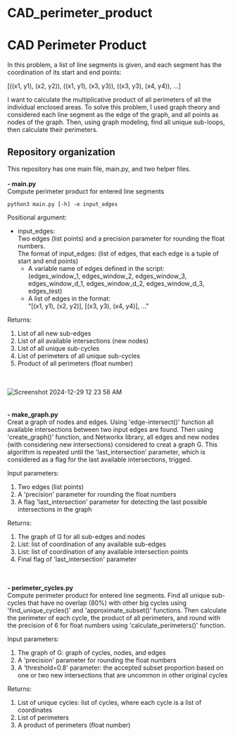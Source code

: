 # CAD_perimeter_product
# CAD Perimeter Product
In this problem, a list of line segments is given, and each segment has the coordination of its start and end points:

[((x1, y1), (x2, y2)), ((x1, y1), (x3, y3)), ((x3, y3), (x4, y4)), …] 

I want to calculate the multiplicative product of
all perimeters of all the individual enclosed areas. To solve this problem, I used graph theory and considered each line segment as the edge of the graph, and all points as nodes of the graph. Then,
using graph modeling, find all unique sub-loops, then calculate their perimeters. 

## Repository organization
This repository has one main file, main.py, and two helper files.
\
\
**-  main.py**\
Compute perimeter product for entered line segments

```
python3 main.py [-h] -e input_edges
```

Positional argument:
- input_edges: \
  Two edges (list points) and a precision parameter for rounding the float numbers.\
  The format of input_edges: (list of edges, that each edge is a tuple of start and end points)
   - A variable name of edges defined in the script:\
       (edges_window_1, edges_window_2, edges_window_3,\
        edges_window_d_1, edges_window_d_2, edges_window_d_3,\
        edges_test)
   - A list of edges in the format:\
        "[(x1, y1), (x2, y2)], [(x3, y3), (x4, y4)], ..." 

Returns:
  1) List of all new sub-edges
  2) List of all available intersections (new nodes)
  3) List of all unique sub-cycles
  4) List of perimeters of all unique sub-cycles
  5) Product of all perimeters (float number)

\
\
![Screenshot 2024-12-29 12 23 58 AM](https://github.com/user-attachments/assets/e351f2ba-344a-40ae-97bb-802d6275b3d8)
\
\
\
**-   make_graph.py**\
Creat a graph of nodes and edges. Using 'edge-intersect()' function all available intersections between two input edges are found. Then using 'create_graph()' function, and Networkx library, all edges and new nodes (with considering new intersections) considered to creat a graph G. This algorithm is repeated until the 'last_intersection' parameter, which is considered as a flag for the last available intersections, trigged.

Input parameters:
  1) Two edges (list points)
  2) A 'precision' parameter for rounding the float numbers
  3) A flag 'last_intersection' parameter for detecting the last possible intersections in the graph

Returns:
  1) The graph of G for all sub-edges and nodes
  2) List: list of coordination of any available sub-edges
  3) List: list of coordination of any available intersection points
  4) Final flag of 'last_intersection' parameter

\
\
**-   perimeter_cycles.py**\
Compute perimeter product for entered line segments. Find all unique sub-cycles that have no overlap (80%) with other big cycles using 'find_unique_cycles()' and 'approximate_subset()' functions. Then calculate the perimeter of each cycle, the product of all perimeters, and round with the precision of 6 for float numbers using 'calculate_perimeters()' function.

Input parameters:
  1) The graph of G: graph of cycles, nodes, and edges
  2) A 'precision' parameter for rounding the float numbers
  3) A 'threshold=0.8' parameter: the accepted subset proportion based on one or two new intersections that are uncommon in other original cycles

Returns:
  1) List of unique cycles: list of cycles, where each cycle is a list of coordinates
  2) List of perimeters
  3) A product of perimeters (float number)
